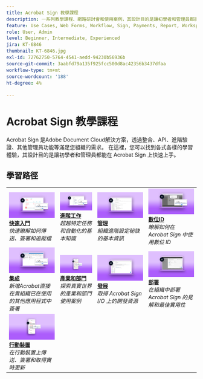 ```yaml
---
title: Acrobat Sign 教學課程
description: 一系列教學課程、網路研討會和使用案例，其設計目的是讓初學者和管理員都能在 Acrobat Sign 上快速上手
feature: Use Cases, Web Forms, Workflow, Sign, Payments, Report, Workspace, Deadline, Administration, Digital ID, Form, Integrations, Mobile, Skill Builder
role: User, Admin
level: Beginner, Intermediate, Experienced
jira: KT-6846
thumbnail: KT-6846.jpg
exl-id: 72762750-5764-4541-aedd-94230b56936b
source-git-commit: 3aabfd79a135f925fcc500d8ac42356b3437dfaa
workflow-type: tm+mt
source-wordcount: '188'
ht-degree: 4%

---
```


# Acrobat Sign 教學課程

Acrobat Sign 是Adobe Document Cloud解決方案，透過整合、API、進階驗證、其他管理員功能等滿足您組織的需求。 在這裡，您可以找到各式各樣的學習體驗，其設計目的是讓初學者和管理員都能在 Acrobat Sign 上快速上手。

<div id="recs-overview-body-1"></div>
<div id="recs-overview-body-2"></div>
<div id="recs-overview-body-3"></div>
<div id="recs-overview-body-4"></div>
<div id="recs-overview-body-5"></div>
<div id="recs-overview-body-6"></div>

## 學習路徑

<table style="table-layout:fixed">
<tr>
  <td>
    <a href="sign-beginner-tutorials/beginner-users-overview.md">
      <img alt="快速入門" src="assets/getting-started.png" />
    </a>
    <div>
      <a href="sign-beginner-tutorials/beginner-users-overview.md"><strong>快速入門</strong></a>
      </div>
      <em>快速瞭解如何傳送、簽署和追蹤檔</em>
      <br>
  </td>
  <td>
    <a href="sign-advanced-users/advanced-users-overview.md">
      <img alt="進階工作" src="assets/advanced-tasks.png" />
    </a>
    <div>
      <a href="sign-advanced-users/advanced-users-overview.md"><strong>進階工作</strong></a>
      </div>
      <em>超越特定任務和自動化的基本知識</em>
      <br>
  </td>  
  <td>
    <a href="admin/intro-admin-overview.md">
      <img alt="管理" src="assets/administer.png" />
    </a>
    <div>
      <a href="admin/intro-admin-overview.md"><strong>管理</strong></a>
      </div>
      <em>組織進階設定秘訣的基本資訊</em>
      <br>
  </td>
  <td>
    <a href="digitalid/digitalid-overview.md">
      <img alt="數位ID" src="assets/identity.png" />
    </a>
     <div>
      <a href="digitalid/digitalid-overview.md"><strong>數位ID</strong></a>
      </div>
      <em>瞭解如何在 Acrobat Sign 中使用數位 ID</em>
      <br>
  </td>
</tr>
<tr>
  <td>
    <a href="integrations/integrations-overview.md">
      <img alt="整合" src="assets/integrations.png" />
    </a>
    <div>
      <a href="integrations/integrations-overview.md"><strong>集成</strong></a>
      </div>
      <em>新增Acrobat直接在貴組織已在使用的其他應用程式中簽署</em>
      <br>
  </td>
  <td>
    <a href="sign-usecase/expand-inspire-overview.md">
      <img alt="產業和部門" src="assets/industries.png" />
    </a>
    <div>
      <a href="sign-usecase/expand-inspire-overview.md"><strong>產業和部門</strong></a>
      </div>
      <em>探索真實世界的產業和部門使用案例</em>
      <br>
  </td>
  <td>
    <a href="develop/develop-overview.md">
      <img alt="發展" src="assets/develop.png" />
    </a>
    <div>
      <a href="develop/develop-overview.md"><strong>發展</strong></a>
      </div>
      <em>取得 Acrobat Sign I/O 上的開發資源</em>
      <br>
  </td>
   <td>
    <a href="deploy-overview.md">
      <img alt="部署" src="assets/deploy.png" />
    </a>
    <div>
      <a href="deploy-overview.md"><strong>部署</strong></a>
      </div>
      <em>在組織中部署 Acrobat Sign 的見解和最佳實用性</em>
      <br>
  </td>
</tr>
<tr>
  <td>
    <a href="mobile/mobile-overview.md">
      <img alt="行動裝置版本" src="assets/mobile.png" />
    </a>
    <div>
      <a href="mobile/mobile-overview.md"><strong>行動裝置</strong></a>
      </div>
      <em>在行動裝置上傳送、簽署和取得實時更新</em>
      <br>
  </td>  
</tr>
</table>
